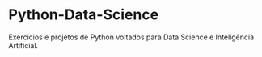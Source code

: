 # Python-Data-Science
Exercícios e projetos de Python voltados para Data Science e Inteligência Artificial.
